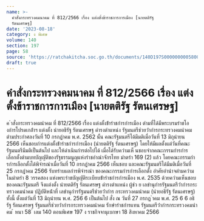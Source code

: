 ```yaml
---
name: >-
  คำสั่งกระทรวงคมนาคม ที่ 812/2566 เรื่อง แต่งตั้งข้าราชการการเมือง [นายตติรัฐ
  รัตนเศรษฐ]
date: '2023-08-18'
category: ง พิเศษ
volume: 140
section: 197
page: 58
source: 'https://ratchakitcha.soc.go.th/documents/140D197S0000000005800.pdf'
draft: true
---
```


# คำสั่งกระทรวงคมนาคม ที่ 812/2566 เรื่อง แต่งตั้งข้าราชการการเมือง [นายตติรัฐ รัตนเศรษฐ]

ค ําสั่งกระทรวงคมนําคม ที่ 812/2566 เรื่อง แต่งตั้งข้ํารําชกํารกํารเมือง ตํามที่ได้มีพระบรมรําชโองกํารโปรดเกล้ําฯ แต่งตั้ง นํายอธิรัฐ รัตนเศรษฐ ดํารงตําแหน่ง รัฐมนตรีช่วยว่ํากํารกระทรวงคมนําคม ตํามประกําศลงวันที่ 10 กรกฎําคม พ.ศ. 2562 นั้น คณะรัฐมนตรีได้มีมติเมื่อวันที่ 13 มิถุนํายน 2566 เห็นชอบกํารแต่งตั้งข้ํารําชกํารกํารเมือง (นํายตติรัฐ รัตนเศรษฐ) โดยให้มีผลตั้งแต่วันที่คณะรัฐมนตรีมีมติเป็นต้นไป และให้ดําเนินกํารต่อไปได้ เมื่อได้รับควํามเห็ นชอบจํากคณะกรรมกํารกํารเลือกตั้งตํามบทบัญญัติของรัฐธรรมนูญแห่งรําชอําณําจักรไทย มําตรํา 169 (2) แล้ว โดยคณะกรรมกํารกํารเลือกตั้งได้พิจํารณําเมื่อวันที่ 10 กรกฎําคม 2566 เห็นชอบ และคณะรัฐมนตรีได้มีมติเมื่อวันที่ 25 กรกฎําคม 2566 รับทรําบผลกํารพิจํารณํา ของคณะกรรมกํารกํารเลือกตั้ง อําศัยอํานําจตํามควํามในมําตรํา 8 วรรคสอง แห่งพระรําชบัญญัติระเบียบข้ํารําชกํารกํารเมือง พ.ศ. 2535 ด้วยควํามเห็นชอบของคณะรัฐมนตรี จึงแต่งตั้ง นํายตติรัฐ รัตนเศรษฐ ดํารงตําแหน่ง ผู้ช่ว ย เลขํานุกํารรัฐมนตรีว่ํากํารกระทรวงคมนําคม ปฏิบัติหน้ําที่ เลขํานุกํารรัฐมนตรีช่วยว่ํากําร กระทรวงคมนําคม (นํายอธิรัฐ รัตนเศรษฐ) ทั้งนี้ ตั้งแต่วันที่ 13 มิถุนํายน พ.ศ. 256 6 เป็นต้นไป สั่ง ณ วันที่ 27 กรกฎ ําคม พ.ศ. 25 6 6 อธิรัฐ รัตนเศรษฐ รัฐมนตรีช่วยว่ํากํารกระทรวงคมนําคม รักษํารําชกํารแทน รัฐมนตรีว่ํากํารกระทรวงคมนําคม ้ หนา 58 ่ เลม 140 ตอนพิเศษ 197 ง ราชกิจจานุเบกษา 18 สิงหาคม 2566
